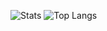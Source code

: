 ![Stats](https://github-readme-stats.vercel.app/api?username=CasioCZ101=tokyonight&show_icons=true&hide_border=true&count_private=true)
![Top Langs](https://github-readme-stats.vercel.app/api/top-langs/?username=CasioCZ101&theme=tokyonight)

